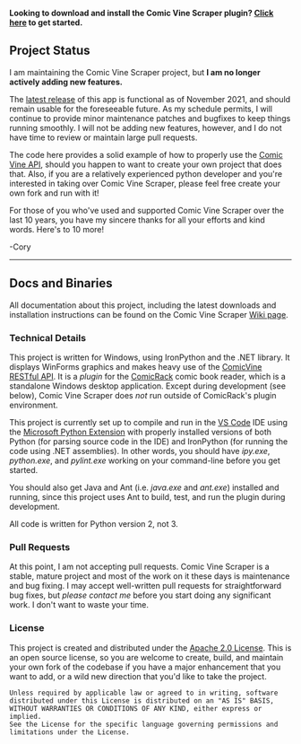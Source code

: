 **Looking to download and install the Comic Vine Scraper plugin?  [Click here](https://github.com/cbanack/comic-vine-scraper/wiki/) to get started.**

## Project Status

I am maintaining the Comic Vine Scraper project, but **I am no longer actively adding new features.**

The [latest release](https://github.com/cbanack/comic-vine-scraper/wiki/Download-and-Installation) of this app is functional as of November 2021, and should remain usable for the foreseeable future.  As my schedule permits, I will continue to provide minor maintenance patches and bugfixes to keep things running smoothly.   I will not be adding new features, however, and I do not have time to review or maintain large pull requests.

The code here provides a solid example of how to properly use the [Comic Vine API](https://comicvine.gamespot.com/api/), should you happen to want to create your own project that does that.   Also, if you are a relatively experienced python developer and you're interested in taking over Comic Vine Scraper, please feel free create your own fork and run with it!

For those of you who've used and supported Comic Vine Scraper over the last 10 years, you have my sincere thanks for all your efforts and kind words.  Here's to 10 more!

-Cory

------------------------------------------------------------------------------------

## Docs and Binaries

All documentation about this project, including the latest downloads and installation instructions
can be found on the Comic Vine Scraper [Wiki page](https://github.com/cbanack/comic-vine-scraper/wiki/).

### Technical Details
 
This project is written for Windows, using IronPython and the .NET library.  It displays WinForms graphics and makes heavy use of the [ComicVine RESTful API](https://www.comicvine.gamespot.com/api/).  It is a _plugin_ for the [ComicRack](https://comicrack.cyolito.com/) comic book reader, which is a standalone Windows desktop application.  Except during development (see below), Comic Vine Scraper does _not_ run outside of ComicRack's plugin environment.   

This project is currently set up to compile and run in the [VS Code](https://code.visualstudio.com/) IDE using the [Microsoft Python Extension](https://marketplace.visualstudio.com/items?itemName=ms-python.python) with properly installed versions of both Python (for parsing source code in the IDE) and IronPython (for running the code using .NET assemblies).  In other words, you should have _ipy.exe_, _python.exe_, and _pylint.exe_ working on your command-line before you get started.

You should also get Java and Ant (i.e. _java.exe_ and _ant.exe_) installed and running, since this project uses Ant to build, test, and run the plugin during development.

All code is written for Python version 2, not 3.

### Pull Requests

At this point, I am not accepting pull requests.  Comic Vine Scraper is a stable, mature project and most of the work on it these days is maintenance and bug fixing.  I may accept well-written pull requests for straightforward bug fixes, but _please contact me_ before you start doing any significant work.  I don't want to waste your time.

### License 

This project is created and distributed under the [Apache 2.0 License](https://www.apache.org/licenses/LICENSE-2.0).
This is an open source license, so you are welcome to create, build, and maintain your own fork of the codebase if you have a major enhancement that you want to add, or a wild new direction that you'd like to take the project.

    Unless required by applicable law or agreed to in writing, software 
    distributed under this License is distributed on an "AS IS" BASIS,
    WITHOUT WARRANTIES OR CONDITIONS OF ANY KIND, either express or implied.
    See the License for the specific language governing permissions and
    limitations under the License.
